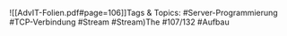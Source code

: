 
![[AdvIT-Folien.pdf#page=106]]Tags & Topics:
   #Server-Programmierung
   #TCP-Verbindung
   #Stream
   #Stream)The
   #107/132
   #Aufbau